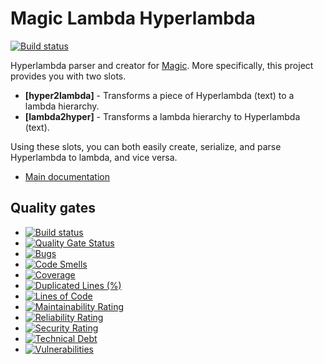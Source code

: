 
# Magic Lambda Hyperlambda

[![Build status](https://travis-ci.com/polterguy/magic.lambda.hyperlambda.svg?master)](https://travis-ci.com/polterguy/magic.lambda.hyperlambda)

Hyperlambda parser and creator for [Magic](https://github.com/polterguy/magic). More specifically, this project provides you with two
slots.

* __[hyper2lambda]__ - Transforms a piece of Hyperlambda (text) to a lambda hierarchy.
* __[lambda2hyper]__ - Transforms a lambda hierarchy to Hyperlambda (text).

Using these slots, you can both easily create, serialize, and parse Hyperlambda to lambda, and vice versa.

* [Main documentation](https://polterguy.github.io/)

## Quality gates

- [![Build status](https://travis-ci.com/polterguy/magic.lambda.hyperlambda.svg?master)](https://travis-ci.com/polterguy/magic.lambda.hyperlambda)
- [![Quality Gate Status](https://sonarcloud.io/api/project_badges/measure?project=polterguy_magic.lambda.hyperlambda&metric=alert_status)](https://sonarcloud.io/dashboard?id=polterguy_magic.lambda.hyperlambda)
- [![Bugs](https://sonarcloud.io/api/project_badges/measure?project=polterguy_magic.lambda.hyperlambda&metric=bugs)](https://sonarcloud.io/dashboard?id=polterguy_magic.lambda.hyperlambda)
- [![Code Smells](https://sonarcloud.io/api/project_badges/measure?project=polterguy_magic.lambda.hyperlambda&metric=code_smells)](https://sonarcloud.io/dashboard?id=polterguy_magic.lambda.hyperlambda)
- [![Coverage](https://sonarcloud.io/api/project_badges/measure?project=polterguy_magic.lambda.hyperlambda&metric=coverage)](https://sonarcloud.io/dashboard?id=polterguy_magic.lambda.hyperlambda)
- [![Duplicated Lines (%)](https://sonarcloud.io/api/project_badges/measure?project=polterguy_magic.lambda.hyperlambda&metric=duplicated_lines_density)](https://sonarcloud.io/dashboard?id=polterguy_magic.lambda.hyperlambda)
- [![Lines of Code](https://sonarcloud.io/api/project_badges/measure?project=polterguy_magic.lambda.hyperlambda&metric=ncloc)](https://sonarcloud.io/dashboard?id=polterguy_magic.lambda.hyperlambda)
- [![Maintainability Rating](https://sonarcloud.io/api/project_badges/measure?project=polterguy_magic.lambda.hyperlambda&metric=sqale_rating)](https://sonarcloud.io/dashboard?id=polterguy_magic.lambda.hyperlambda)
- [![Reliability Rating](https://sonarcloud.io/api/project_badges/measure?project=polterguy_magic.lambda.hyperlambda&metric=reliability_rating)](https://sonarcloud.io/dashboard?id=polterguy_magic.lambda.hyperlambda)
- [![Security Rating](https://sonarcloud.io/api/project_badges/measure?project=polterguy_magic.lambda.hyperlambda&metric=security_rating)](https://sonarcloud.io/dashboard?id=polterguy_magic.lambda.hyperlambda)
- [![Technical Debt](https://sonarcloud.io/api/project_badges/measure?project=polterguy_magic.lambda.hyperlambda&metric=sqale_index)](https://sonarcloud.io/dashboard?id=polterguy_magic.lambda.hyperlambda)
- [![Vulnerabilities](https://sonarcloud.io/api/project_badges/measure?project=polterguy_magic.lambda.hyperlambda&metric=vulnerabilities)](https://sonarcloud.io/dashboard?id=polterguy_magic.lambda.hyperlambda)
